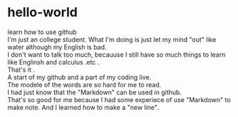 # hello-world
learn how to use github  
I'm just an college student. What I'm doing is just let my mind "out" like water although my English is bad.  
I don't want to talk too much, becauuse I still have so much things to learn like Englinsh and calculus .etc .  
That's it .   
A start of my github and a part of my coding live.  
The modele of the words are so hard for me to read.  
I had just know that the "Markdown" can be used in github.  
That's so good for me because I had some experiece of use "Markdown" to make note.
And I learned how to make a "new line".
